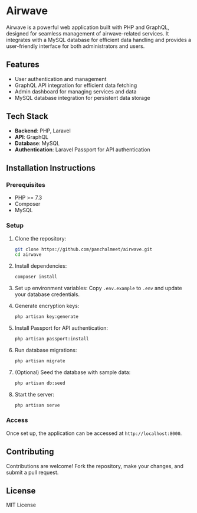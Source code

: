 # Airwave

Airwave is a powerful web application built with PHP and GraphQL, designed for seamless management of airwave-related services. It integrates with a MySQL database for efficient data handling and provides a user-friendly interface for both administrators and users.

## Features
- User authentication and management
- GraphQL API integration for efficient data fetching
- Admin dashboard for managing services and data
- MySQL database integration for persistent data storage

## Tech Stack
- **Backend**: PHP, Laravel
- **API**: GraphQL
- **Database**: MySQL
- **Authentication**: Laravel Passport for API authentication

## Installation Instructions

### Prerequisites
- PHP >= 7.3
- Composer
- MySQL

### Setup

1. Clone the repository:
   ```bash
   git clone https://github.com/panchalmeet/airwave.git
   cd airwave
   ```

2. Install dependencies:
   ```bash
   composer install
   ```

3. Set up environment variables:
   Copy `.env.example` to `.env` and update your database credentials.

4. Generate encryption keys:
   ```bash
   php artisan key:generate
   ```

5. Install Passport for API authentication:
   ```bash
   php artisan passport:install
   ```

6. Run database migrations:
   ```bash
   php artisan migrate
   ```

7. (Optional) Seed the database with sample data:
   ```bash
   php artisan db:seed
   ```

8. Start the server:
   ```bash
   php artisan serve
   ```

### Access
Once set up, the application can be accessed at `http://localhost:8000`.

## Contributing
Contributions are welcome! Fork the repository, make your changes, and submit a pull request.

## License
MIT License
